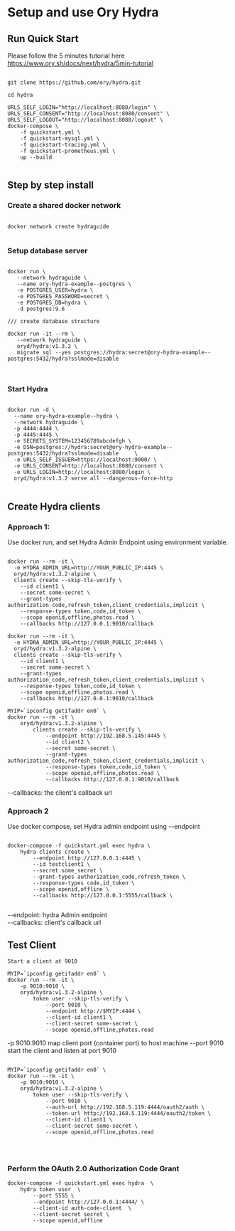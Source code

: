 # Setup and use Ory Hydra  
  
## Run Quick Start   
Please follow the 5 minutes tutorial here      
https://www.ory.sh/docs/next/hydra/5min-tutorial      
  
```      
    
git clone https://github.com/ory/hydra.git      
      
cd hydra      
      
URLS_SELF_LOGIN="http://localhost:8080/login" \      
URLS_SELF_CONSENT="http://localhost:8080/consent" \      
URLS_SELF_LOGOUT="http://localhost:8080/logout" \      
docker-compose \      
    -f quickstart.yml \      
    -f quickstart-mysql.yml \      
    -f quickstart-tracing.yml \      
    -f quickstart-prometheus.yml \      
    up --build     
     
```  
  
## Step by step install   
### Create a shared docker network   
```    
    
docker network create hydraguide      
    
```  
  
### Setup database server   
```    
      
docker run \      
   --network hydraguide \     
   --name ory-hydra-example--postgres \     
   -e POSTGRES_USER=hydra \     
   -e POSTGRES_PASSWORD=secret \     
   -e POSTGRES_DB=hydra \     
   -d postgres:9.6      
    
/// create database structure     
    
docker run -it --rm \      
   --network hydraguide \     
   oryd/hydra:v1.3.2 \     
   migrate sql --yes postgres://hydra:secret@ory-hydra-example--postgres:5432/hydra?sslmode=disable       
    
    
```  
  
### Start  Hydra   
```     
    
docker run -d \      
  --name ory-hydra-example--hydra \      
  --network hydraguide \      
  -p 4444:4444 \      
  -p 4445:4445 \      
  -e SECRETS_SYSTEM=123456789abcdefgh \      
  -e DSN=postgres://hydra:secret@ory-hydra-example--postgres:5432/hydra?sslmode=disable     \      
  -e URLS_SELF_ISSUER=https://localhost:9000/ \      
  -e URLS_CONSENT=http://localhost:8080/consent \      
  -e URLS_LOGIN=http://localhost:8080/login \      
  oryd/hydra:v1.3.2 serve all --dangerous-force-http       
    
```  
  
## Create Hydra clients   
### Approach 1:   
Use docker run, and set Hydra Admin Endpoint using environment variable.  
  
```    
    
docker run --rm -it \
  -e HYDRA_ADMIN_URL=http://YOUR_PUBLIC_IP:4445 \
  oryd/hydra:v1.3.2-alpine \
  clients create --skip-tls-verify \
    --id client1 \
    --secret some-secret \
    --grant-types authorization_code,refresh_token,client_credentials,implicit \
    --response-types token,code,id_token \
    --scope openid,offline,photos.read \
    --callbacks http://127.0.0.1:9010/callback
        
docker run --rm -it \
  -e HYDRA_ADMIN_URL=http://YOUR_PUBLIC_IP:4445 \
  oryd/hydra:v1.3.2-alpine \
  clients create --skip-tls-verify \
    --id client1 \
    --secret some-secret \
    --grant-types authorization_code,refresh_token,client_credentials,implicit \
    --response-types token,code,id_token \
    --scope openid,offline,photos.read \
    --callbacks http://127.0.0.1:9010/callback      

MYIP=`ipconfig getifaddr en0` \
docker run --rm -it \
	oryd/hydra:v1.3.2-alpine \
		clients create --skip-tls-verify \
			--endpoint http://192.168.5.145:4445 \
			--id client2 \
			--secret some-secret \
			--grant-types authorization_code,refresh_token,client_credentials,implicit \
			--response-types token,code,id_token \
			--scope openid,offline,photos.read \
			--callbacks http://127.0.0.1:9010/callback        

```  
  
--callbacks: the client's callback url  
  
### Approach 2  
  
Use docker compose, set Hydra admin endpoint using --endpoint  
  
```      
    
docker-compose -f quickstart.yml exec hydra \      
    hydra clients create \     
        --endpoint http://127.0.0.1:4445 \       
        --id testclient1 \     
        --secret some_secret \     
        --grant-types authorization_code,refresh_token \     
        --response-types code,id_token \     
        --scope openid,offline`\                  
        --callbacks http://127.0.0.1:5555/callback \   
      
```  
  
--endpoint: hydra Admin endpoint    
--callbacks: client's callback url   

## Test Client   
```    
Start a client at 9010

MYIP=`ipconfig getifaddr en0` \
docker run --rm -it \
    -p 9010:9010 \
    oryd/hydra:v1.3.2-alpine \
        token user --skip-tls-verify \
            --port 9010 \
            --endpoint http://$MYIP:4444 \
            --client-id client1 \
            --client-secret some-secret \
            --scope openid,offline,photos.read

```
-p 9010:9010 map client port (container port) to host machine
--port 9010 start the client and listen at port 9010

```    

MYIP=`ipconfig getifaddr en0` \
docker run --rm -it \      
    -p 9010:9010 \      
    oryd/hydra:v1.3.2-alpine \      
        token user --skip-tls-verify \      
            --port 9010 \      
            --auth-url http://192.168.5.119:4444/oauth2/auth \      
            --token-url http://192.168.5.119:4444/oauth2/token \      
            --client-id client1 \      
            --client-secret some-secret \      
            --scope openid,offline,photos.read      
    
    
          
```  
  
### Perform the OAuth 2.0 Authorization Code Grant   
```      
docker-compose -f quickstart.yml exec hydra  \      
    hydra token user  \     
        --port 5555 \    
        --endpoint http://127.0.0.1:4444/ \     
        --client-id auth-code-client  \     
        --client-secret secret \     
        --scope openid,offline    
    
```